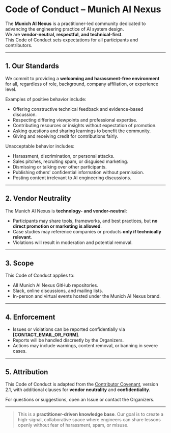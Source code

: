 # Code of Conduct – Munich AI Nexus

The **Munich AI Nexus** is a practitioner-led community dedicated to advancing the engineering practice of AI system design.  
We are **vendor-neutral, respectful, and technical-first**.  
This Code of Conduct sets expectations for all participants and contributors.

---

## 1. Our Standards

We commit to providing a **welcoming and harassment-free environment** for all, regardless of role, background, company affiliation, or experience level.

Examples of positive behavior include:
- Offering constructive technical feedback and evidence-based discussion.
- Respecting differing viewpoints and professional expertise.
- Contributing resources or insights without expectation of promotion.
- Asking questions and sharing learnings to benefit the community.
- Giving and receiving credit for contributions fairly.

Unacceptable behavior includes:
- Harassment, discrimination, or personal attacks.
- Sales pitches, recruiting spam, or disguised marketing.
- Dismissing or talking over other participants.
- Publishing others’ confidential information without permission.
- Posting content irrelevant to AI engineering discussions.

---

## 2. Vendor Neutrality

The Munich AI Nexus is **technology- and vendor-neutral**:  
- Participants may share tools, frameworks, and best practices, but **no direct promotion or marketing is allowed**.  
- Case studies may reference companies or products **only if technically relevant**.  
- Violations will result in moderation and potential removal.

---

## 3. Scope

This Code of Conduct applies to:
- All Munich AI Nexus GitHub repositories.
- Slack, online discussions, and mailing lists.
- In-person and virtual events hosted under the Munich AI Nexus brand.

---

## 4. Enforcement

- Issues or violations can be reported confidentially via **[CONTACT_EMAIL_OR_FORM]**.  
- Reports will be handled discreetly by the Organizers.  
- Actions may include warnings, content removal, or banning in severe cases.

---

## 5. Attribution

This Code of Conduct is adapted from the [Contributor Covenant](https://www.contributor-covenant.org), version 2.1, with additional clauses for **vendor neutrality** and **confidentiality**.

For questions or suggestions, open an Issue or contact the Organizers.

---

> This is a **practitioner-driven knowledge base**. Our goal is to create a high-signal, collaborative space where engineers can share lessons openly without fear of harassment, spam, or misuse.
